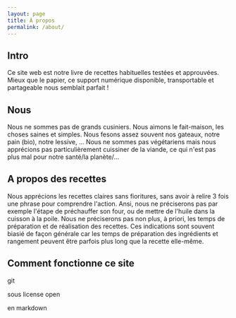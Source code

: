 ```yaml
---
layout: page
title: À propos
permalink: /about/
---
```

## Intro 

Ce site web est notre livre de recettes habituelles testées et approuvées.
Mieux que le papier, ce support numérique disponible, transportable et partageable nous semblait parfait !

## Nous  

Nous ne sommes pas de grands cusiniers.
Nous aimons le fait-maison, les choses saines et simples.
Nous fesons assez souvent nos gateaux, notre pain (bio), notre lessive, ...
Nous ne sommes pas végétariens mais nous apprécions pas particulièrement cuissiner de la viande, ce qui n'est pas plus mal pour notre santé/la planète/...

## A propos des recettes

Nous apprécions les recettes claires sans fioritures, sans avoir à relire 3 fois une phrase pour comprendre l'action. 
Ansi, nous ne préciserons pas par exemple l'étape de préchauffer son four, ou de mettre de l'huile dans la cuisson à la poile.
Nous ne préciserons pas non plus, à priori, les temps de préparation et de réalisation des recettes. 
Ces indications sont souvent biasié de façon générale car les temps de préparation des ingrédients et rangement peuvent être parfois plus long que la recette elle-même.

## Comment fonctionne ce site 

git 

sous license open 

en markdown 
